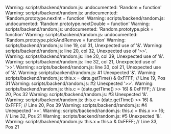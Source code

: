 Warning: scripts/backend/random.js: undocumented: 'Random = function'
Warning: scripts/backend/random.js: undocumented: 'Random.prototype.nextInt = function'
Warning: scripts/backend/random.js: undocumented: 'Random.prototype.nextDouble = function'
Warning: scripts/backend/random.js: undocumented: 'Random.prototype.pick = function'
Warning: scripts/backend/random.js: undocumented: 'Random.prototype.pickAndRemove = function'
Warning: scripts/backend/random.js: line 19, col 31, Unexpected use of '&'.
Warning: scripts/backend/random.js: line 20, col 32, Unexpected use of '>>'.
Warning: scripts/backend/random.js: line 20, col 39, Unexpected use of '&'.
Warning: scripts/backend/random.js: line 32, col 21, Unexpected use of '>>'.
Warning: scripts/backend/random.js: line 33, col 21, Unexpected use of '&'.
Warning: scripts/backend/random.js:  #1 Unexpected '&'.
Warning: scripts/backend/random.js:     this.x = date.getTime() & 0xFFFF; // Line 19, Pos 31
Warning: scripts/backend/random.js:  #2 Unexpected '>>'.
Warning: scripts/backend/random.js:     this.c = (date.getTime() >> 16) & 0xFFFF; // Line 20, Pos 32
Warning: scripts/backend/random.js:  #3 Unexpected '&'.
Warning: scripts/backend/random.js:     this.c = (date.getTime() >> 16) & 0xFFFF; // Line 20, Pos 39
Warning: scripts/backend/random.js:  #4 Unexpected '>>'.
Warning: scripts/backend/random.js:     this.c = this.x >> 16; // Line 32, Pos 21
Warning: scripts/backend/random.js:  #5 Unexpected '&'.
Warning: scripts/backend/random.js:     this.x = this.x & 0xFFFF; // Line 33, Pos 21
